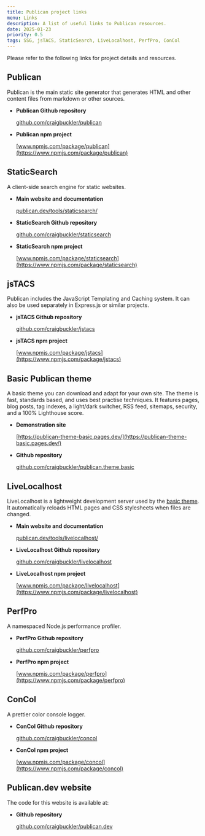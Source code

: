 ```yaml
---
title: Publican project links
menu: Links
description: A list of useful links to Publican resources.
date: 2025-01-23
priority: 0.5
tags: SSG, jsTACS, StaticSearch, LiveLocalhost, PerfPro, ConCol
---
```


Please refer to the following links for project details and resources.

## Publican

Publican is the main static site generator that generates HTML and other content files from markdown or other sources.

* **Publican Github repository**

  [github.com/craigbuckler/publican](https://github.com/craigbuckler/publican)

* **Publican npm project**

  [www.npmjs.com/package/publican](https://www.npmjs.com/package/publican)


## StaticSearch

A client-side search engine for static websites.

* **Main website and documentation**

  [publican.dev/tools/staticsearch/](--ROOT--tools/staticsearch/)

* **StaticSearch Github repository**

  [github.com/craigbuckler/staticsearch](https://github.com/craigbuckler/staticsearch)

* **StaticSearch npm project**

  [www.npmjs.com/package/staticsearch](https://www.npmjs.com/package/staticsearch)


## jsTACS

Publican includes the JavaScript Templating and Caching system. It can also be used separately in Express.js or similar projects.

* **jsTACS Github repository**

  [github.com/craigbuckler/jstacs](https://github.com/craigbuckler/jstacs)

* **jsTACS npm project**

  [www.npmjs.com/package/jstacs](https://www.npmjs.com/package/jstacs)


## Basic Publican theme

A basic theme you can download and adapt for your own site. The theme is fast, standards based, and uses best practise techniques. It features pages, blog posts, tag indexes, a light/dark switcher, RSS feed, sitemaps, security, and a 100% Lighthouse score.

* **Demonstration site**

  [https://publican-theme-basic.pages.dev/](https://publican-theme-basic.pages.dev/)

* **Github repository**

  [github.com/craigbuckler/publican.theme.basic](https://github.com/craigbuckler/publican.theme.basic)


## LiveLocalhost

LiveLocalhost is a lightweight development server used by the [basic theme](#basic-publican-theme). It automatically reloads HTML pages and CSS stylesheets when files are changed.

* **Main website and documentation**

  [publican.dev/tools/livelocalhost/](--ROOT--tools/livelocalhost/)

* **LiveLocalhost Github repository**

  [github.com/craigbuckler/livelocalhost](https://github.com/craigbuckler/livelocalhost)

* **LiveLocalhost npm project**

  [www.npmjs.com/package/livelocalhost](https://www.npmjs.com/package/livelocalhost)


## PerfPro

A namespaced Node.js performance profiler.

* **PerfPro Github repository**

  [github.com/craigbuckler/perfpro](https://github.com/craigbuckler/perfpro)

* **PerfPro npm project**

  [www.npmjs.com/package/perfpro](https://www.npmjs.com/package/perfpro)


## ConCol

A prettier color console logger.

* **ConCol Github repository**

  [github.com/craigbuckler/concol](https://github.com/craigbuckler/concol)

* **ConCol npm project**

  [www.npmjs.com/package/concol](https://www.npmjs.com/package/concol)


## Publican.dev website

The code for this website is available at:

* **Github repository**

  [github.com/craigbuckler/publican.dev](https://github.com/craigbuckler/publican.dev)
